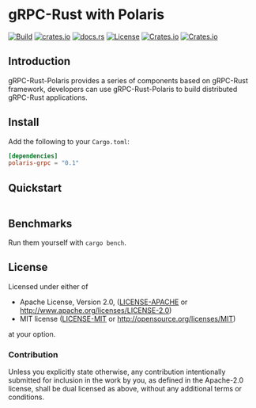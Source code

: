 # gRPC-Rust with Polaris
[![Build](https://github.com/polarismesh/grpc-rust-polaris/workflows/Build/badge.svg)](https://github.com/polarismesh/grpc-rust-polaris/actions?query=workflow%3ABuild)
[![crates.io](https://img.shields.io/crates/v/polaris-grpc.svg)](https://crates.io/crates/polaris-grpc)
[![docs.rs](https://docs.rs/polaris-grpc/badge.svg)](https://docs.rs/polaris-grpc/)
[![License](https://img.shields.io/crates/l/polaris-grpc)](LICENSE-APACHE)
[![Crates.io](https://img.shields.io/crates/v/polaris-grpc)](https://crates.io/crates/polaris-grpc)
[![Crates.io](https://img.shields.io/crates/d/polaris-grpc)](https://crates.io/crates/polaris-grpc)

## Introduction
gRPC-Rust-Polaris provides a series of components based on gRPC-Rust framework, developers can use gRPC-Rust-Polaris to build distributed gRPC-Rust applications.


## Install

Add the following to your `Cargo.toml`:
```toml
[dependencies]
polaris-grpc = "0.1"
```

## Quickstart

```rust

```

## Benchmarks


Run them yourself with `cargo bench`.



## License

Licensed under either of

* Apache License, Version 2.0, ([LICENSE-APACHE](LICENSE-APACHE) or http://www.apache.org/licenses/LICENSE-2.0)
* MIT license ([LICENSE-MIT](LICENSE-MIT) or http://opensource.org/licenses/MIT)

at your option.

### Contribution

Unless you explicitly state otherwise, any contribution intentionally submitted for inclusion in the work by you, as defined in the Apache-2.0 license, shall be dual licensed as above, without any additional terms or conditions.
